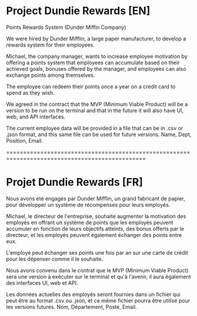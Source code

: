 # Project Dundie Rewards [EN]

Points Rewards System (Dunder Miffin Company)

We were hired by Dunder Mifflin, a large paper manufacturer, to develop a rewards system for their employees.

Michael, the company manager, wants to increase employee motivation by offering a points system that employees can accumulate based on their achieved goals, bonuses offered by the manager, and employees can also exchange points among themselves.

The employee can redeem their points once a year on a credit card to spend as they wish.

We agreed in the contract that the MVP (Minimum Viable Product) will be a version to be run on the terminal and that in the future it will also have UI, web, and API interfaces.

The current employee data will be provided in a file that can be in .csv or .json format, and this same file can be used for future versions. Name, Dept, Position, Email.

===============================================================================================

# Projet Dundie Rewards [FR]

Nous avons été engagés par Dunder Mifflin, un grand fabricant de papier, pour développer un système de récompenses pour leurs employés.

Michael, le directeur de l'entreprise, souhaite augmenter la motivation des employés en offrant un système de points que les employés peuvent accumuler en fonction de leurs objectifs atteints, des bonus offerts par le directeur, et les employés peuvent également échanger des points entre eux.

L'employé peut échanger ses points une fois par an sur une carte de crédit pour les dépenser comme il le souhaite.

Nous avons convenu dans le contrat que le MVP (Minimum Viable Product) sera une version à exécuter sur le terminal et qu'à l'avenir, il aura également des interfaces UI, web et API.

Les données actuelles des employés seront fournies dans un fichier qui peut être au format .csv ou .json, et ce même fichier pourra être utilisé pour les versions futures. Nom, Département, Poste, Email.
